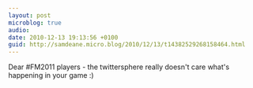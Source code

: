 ```yaml
---
layout: post
microblog: true
audio: 
date: 2010-12-13 19:13:56 +0100
guid: http://samdeane.micro.blog/2010/12/13/t14382529268158464.html
---
```

Dear #FM2011 players - the  twittersphere really doesn't care what's happening in your game :)
